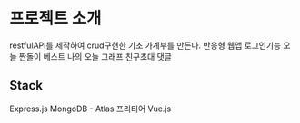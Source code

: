 # 프로젝트 소개
restfulAPI를 제작하여 crud구현한 기초 가계부를 만든다. 반응형 웹앱
로그인기능
오늘 짠돌이 베스트
나의 오늘 그래프
친구초대
댓글

## Stack
Express.js
MongoDB - Atlas 프리티어
Vue.js